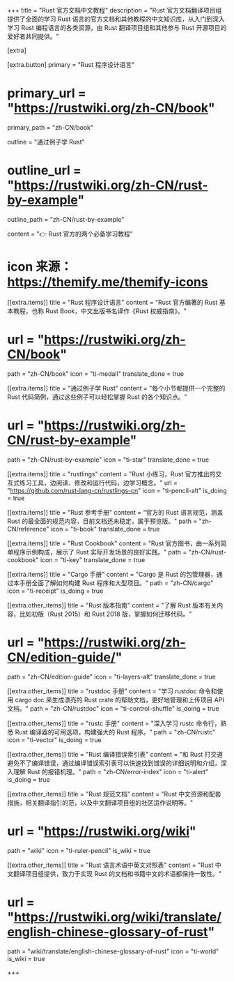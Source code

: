 +++
title = "Rust 官方文档中文教程"
description = "Rust 官方文档翻译项目组提供了全面的学习 Rust 语言的官方文档和其他教程的中文知识库，从入门到深入学习 Rust 编程语言的各类资源，由 Rust 翻译项目组和其他参与 Rust 开源项目的爱好者共同提供。"


[extra]

[extra.button]
primary = "Rust 程序设计语言"
# primary_url = "https://rustwiki.org/zh-CN/book"
primary_path = "zh-CN/book"

outline = "通过例子学 Rust"
# outline_url = "https://rustwiki.org/zh-CN/rust-by-example"
outline_path = "zh-CN/rust-by-example"

content = "👉 Rust 官方的两个必备学习教程"

# icon 来源：https://themify.me/themify-icons

[[extra.items]]
title = "Rust 程序设计语言"
content = "Rust 官方编著的 Rust 基本教程，也称 Rust Book，中文出版书名译作《Rust 权威指南》。"
# url = "https://rustwiki.org/zh-CN/book"
path = "zh-CN/book"
icon = "ti-medall"
translate_done = true

[[extra.items]]
title = "通过例子学 Rust"
content = "每个小节都提供一个完整的 Rust 代码简例，通过这些例子可以轻松掌握 Rust 的各个知识点。"
# url = "https://rustwiki.org/zh-CN/rust-by-example"
path = "zh-CN/rust-by-example"
icon = "ti-star"
translate_done = true

[[extra.items]]
title = "rustlings"
content = "Rust 小练习，Rust 官方推出的交互式练习工具，边阅读、修改和运行代码，边学习概念。"
url = "https://github.com/rust-lang-cn/rustlings-cn"
icon = "ti-pencil-alt"
is_doing = true

[[extra.items]]
title = "Rust 参考手册"
content = "官方的 Rust 语言规范，涵盖 Rust 的最全面的规范内容，目前文档还未稳定，属于预览版。"
path = "zh-CN/reference"
icon = "ti-book"
translate_done = true

[[extra.items]]
title = "Rust Cookbook"
content = "Rust 官方图书，由一系列简单程序示例构成，展示了 Rust 实际开发场景的良好实践。"
path = "zh-CN/rust-cookbook"
icon = "ti-key"
translate_done = true

[[extra.items]]
title = "Cargo 手册"
content = "Cargo 是 Rust 的包管理器，通过本手册全面了解如何构建 Rust 程序和大型项目。"
path = "zh-CN/cargo"
icon = "ti-receipt"
is_doing = true


[[extra.other_items]]
title = "Rust 版本指南"
content = "了解 Rust 版本有关内容，比如初版（Rust 2015）和 Rust 2018 版，掌握如何迁移代码。"
# url = "https://rustwiki.org/zh-CN/edition-guide/"
path = "zh-CN/edition-guide"
icon = "ti-layers-alt"
translate_done = true

[[extra.other_items]]
title = "rustdoc 手册"
content = "学习 rustdoc 命令和使用 cargo doc 来生成漂亮的 Rust crate 的帮助文档，更好地管理和上传项目 API 文档。"
path = "zh-CN/rustdoc"
icon = "ti-control-shuffle"
is_doing = true

[[extra.other_items]]
title = "rustc 手册"
content = "深入学习 rustc 命令行，熟悉 Rust 编译器的可用选项，构建强大的 Rust 程序。"
path = "zh-CN/rustc"
icon = "ti-vector"
is_doing = true

[[extra.other_items]]
title = "Rust 编译错误索引表"
content = "和 Rust 打交道避免不了编译错误，通过编译错误索引表可以快速找到错误的详细说明和介绍，深入理解 Rust 的报错机理。"
path = "zh-CN/error-index"
icon = "ti-alert"
is_doing = true

[[extra.other_items]]
title = "Rust 规范文档"
content = "Rust 中文资源和配套措施，相关翻译指引的范，以及中文翻译项目组的社区运作说明等。"
# url = "https://rustwiki.org/wiki"
path = "wiki"
icon = "ti-ruler-pencil"
is_wiki = true

[[extra.other_items]]
title = "Rust 语言术语中英文对照表"
content = "Rust 中文翻译项目组提供，致力于实现 Rust 的文档和书籍中文的术语都保持一致性。"
# url = "https://rustwiki.org/wiki/translate/english-chinese-glossary-of-rust"
path = "wiki/translate/english-chinese-glossary-of-rust"
icon = "ti-world"
is_wiki = true

+++
